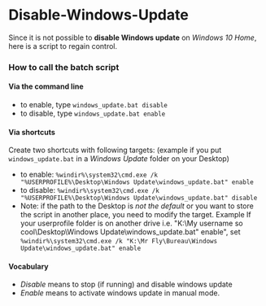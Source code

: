 
# Disable-Windows-Update

Since it is not possible to **disable Windows update** on *Windows 10 Home*, here is a script to regain control.

### How to call the batch script

#### Via the command line

- to enable, type `windows_update.bat disable`
- to disable, type `windows_update.bat enable`

#### Via shortcuts
Create two shortcuts with following targets: (example if you put `windows_update.bat` in a *Windows Update* folder  on your Desktop)

- to enable: `%windir%\system32\cmd.exe /k "%USERPROFILE%\Desktop\Windows Update\windows_update.bat" enable`
- to disable: `%windir%\system32\cmd.exe /k "%USERPROFILE%\Desktop\Windows Update\windows_update.bat" disable`
- Note: if the path to the Desktop is *not the default* or you want to store the script in another place, you need to modify the target. Example If your userprofile folder is on another drive i.e. "K:\My username so cool\Desktop\Windows Update\windows_update.bat" enable", set `%windir%\system32\cmd.exe /k "K:\Mr Fly\Bureau\Windows Update\windows_update.bat" enable`

#### Vocabulary

 - *Disable* means to stop (if running) and disable windows update
 - *Enable* means to activate windows update in manual mode.
